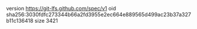 version https://git-lfs.github.com/spec/v1
oid sha256:3030fdfc273344b66a2fd3955e2ec664e889565d499ac23b37a327b11c136418
size 3421
